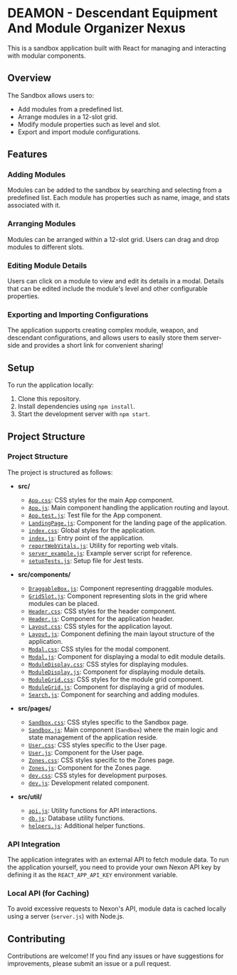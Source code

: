 # DEAMON - **D**escendant **E**quipment **A**nd **M**odule **O**rganizer **N**exus

This is a sandbox application built with React for managing and interacting with modular components.

## Overview

The Sandbox allows users to:

- Add modules from a predefined list.
- Arrange modules in a 12-slot grid.
- Modify module properties such as level and slot.
- Export and import module configurations.

## Features

### Adding Modules

Modules can be added to the sandbox by searching and selecting from a predefined list. Each module has properties such as name, image, and stats associated with it.

### Arranging Modules

Modules can be arranged within a 12-slot grid. Users can drag and drop modules to different slots.

### Editing Module Details

Users can click on a module to view and edit its details in a modal. Details that can be edited include the module's level and other configurable properties.

### Exporting and Importing Configurations

The application supports creating complex module, weapon, and descendant configurations, and allows users to easily store them server-side and provides a short link for convenient sharing!

## Setup

To run the application locally:

1. Clone this repository.
2. Install dependencies using `npm install`.
3. Start the development server with `npm start`.

## Project Structure

### Project Structure

The project is structured as follows:

- **src/**
  - [`App.css`](src/App.css): CSS styles for the main App component.
  - [`App.js`](src/App.js): Main component handling the application routing and layout.
  - [`App.test.js`](src/App.test.js): Test file for the App component.
  - [`LandingPage.js`](src/LandingPage.js): Component for the landing page of the application.
  - [`index.css`](src/index.css): Global styles for the application.
  - [`index.js`](src/index.js): Entry point of the application.
  - [`reportWebVitals.js`](src/reportWebVitals.js): Utility for reporting web vitals.
  - [`server_example.js`](src/server_example.js): Example server script for reference.
  - [`setupTests.js`](src/setupTests.js): Setup file for Jest tests.

- **src/components/**
  - [`DraggableBox.js`](src/components/DraggableBox.js): Component representing draggable modules.
  - [`GridSlot.js`](src/components/GridSlot.js): Component representing slots in the grid where modules can be placed.
  - [`Header.css`](src/components/Header.css): CSS styles for the header component.
  - [`Header.js`](src/components/Header.js): Component for the application header.
  - [`Layout.css`](src/components/Layout.css): CSS styles for the application layout.
  - [`Layout.js`](src/components/Layout.js): Component defining the main layout structure of the application.
  - [`Modal.css`](src/components/Modal.css): CSS styles for the modal component.
  - [`Modal.js`](src/components/Modal.js): Component for displaying a modal to edit module details.
  - [`ModuleDisplay.css`](src/components/ModuleDisplay.css): CSS styles for displaying modules.
  - [`ModuleDisplay.js`](src/components/ModuleDisplay.js): Component for displaying module details.
  - [`ModuleGrid.css`](src/components/ModuleGrid.css): CSS styles for the module grid component.
  - [`ModuleGrid.js`](src/components/ModuleGrid.js): Component for displaying a grid of modules.
  - [`Search.js`](src/components/Search.js): Component for searching and adding modules.

- **src/pages/**
  - [`Sandbox.css`](src/pages/Sandbox.css): CSS styles specific to the Sandbox page.
  - [`Sandbox.js`](src/pages/Sandbox.js): Main component (`Sandbox`) where the main logic and state management of the application reside.
  - [`User.css`](src/pages/User.css): CSS styles specific to the User page.
  - [`User.js`](src/pages/User.js): Component for the User page.
  - [`Zones.css`](src/pages/Zones.css): CSS styles specific to the Zones page.
  - [`Zones.js`](src/pages/Zones.js): Component for the Zones page.
  - [`dev.css`](src/pages/dev.css): CSS styles for development purposes.
  - [`dev.js`](src/pages/dev.js): Development related component.

- **src/util/**
  - [`api.js`](src/util/api.js): Utility functions for API interactions.
  - [`db.js`](src/util/db.js): Database utility functions.
  - [`helpers.js`](src/util/helpers.js): Additional helper functions.



### API Integration

The application integrates with an external API to fetch module data. To run the application yourself, you need to provide your own Nexon API key by defining it as the `REACT_APP_API_KEY` environment variable.

### Local API (for Caching)

To avoid excessive requests to Nexon's API, module data is cached locally using a server (`server.js`) with Node.js.

## Contributing

Contributions are welcome! If you find any issues or have suggestions for improvements, please submit an issue or a pull request.
